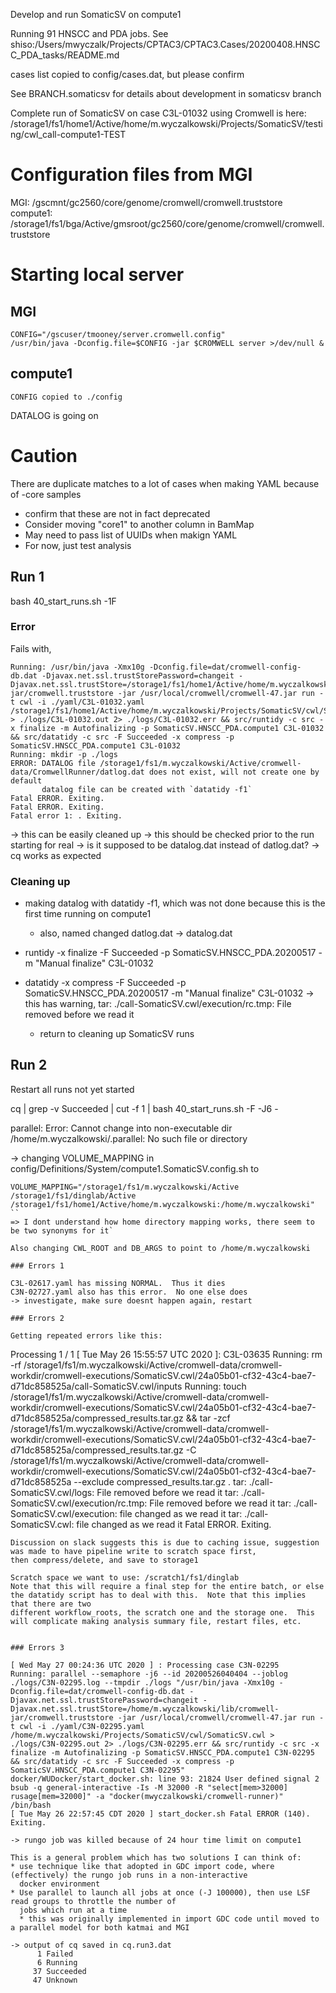 Develop and run SomaticSV on compute1

Running 91 HNSCC and PDA jobs.  See 
    shiso:/Users/mwyczalk/Projects/CPTAC3/CPTAC3.Cases/20200408.HNSCC_PDA_tasks/README.md

cases list copied to config/cases.dat, but please confirm

See BRANCH.somaticsv for details about development in somaticsv branch

Complete run of SomaticSV on case C3L-01032 using Cromwell is here:
/storage1/fs1/home1/Active/home/m.wyczalkowski/Projects/SomaticSV/testing/cwl_call-compute1-TEST

# Configuration files from MGI

MGI: /gscmnt/gc2560/core/genome/cromwell/cromwell.truststore
compute1: /storage1/fs1/bga/Active/gmsroot/gc2560/core/genome/cromwell/cromwell.truststore

# Starting local server

## MGI
    CONFIG="/gscuser/tmooney/server.cromwell.config"
    /usr/bin/java -Dconfig.file=$CONFIG -jar $CROMWELL server >/dev/null &

## compute1
    CONFIG copied to ./config


DATALOG is going on 

# Caution

There are duplicate matches to a lot of cases when making YAML because of -core samples
* confirm that these are not in fact deprecated
* Consider moving "core1" to another column in BamMap
* May need to pass list of UUIDs when makign YAML
* For now, just test analysis

## Run 1

bash 40_start_runs.sh -1F

### Error
Fails with,
```
Running: /usr/bin/java -Xmx10g -Dconfig.file=dat/cromwell-config-db.dat -Djavax.net.ssl.trustStorePassword=changeit -Djavax.net.ssl.trustStore=/storage1/fs1/home1/Active/home/m.wyczalkowski/lib/cromwell-jar/cromwell.truststore -jar /usr/local/cromwell/cromwell-47.jar run -t cwl -i ./yaml/C3L-01032.yaml /storage1/fs1/home1/Active/home/m.wyczalkowski/Projects/SomaticSV/cwl/SomaticSV.cwl > ./logs/C3L-01032.out 2> ./logs/C3L-01032.err && src/runtidy -c src -x finalize -m Autofinalizing -p SomaticSV.HNSCC_PDA.compute1 C3L-01032 && src/datatidy -c src -F Succeeded -x compress -p SomaticSV.HNSCC_PDA.compute1 C3L-01032
Running: mkdir -p ./logs
ERROR: DATALOG file /storage1/fs1/m.wyczalkowski/Active/cromwell-data/CromwellRunner/datlog.dat does not exist, will not create one by default
       datalog file can be created with `datatidy -f1`
Fatal ERROR. Exiting.
Fatal ERROR. Exiting.
Fatal error 1: . Exiting.
```

-> this can be easily cleaned up
-> this should be checked prior to the run starting for real
-> is it supposed to be datalog.dat instead of datlog.dat?
-> cq works as expected

### Cleaning up

* making datalog with datatidy -f1, which was not done because this is the first time running on compute1
  * also, named changed datlog.dat -> datalog.dat

* runtidy -x finalize -F Succeeded -p SomaticSV.HNSCC_PDA.20200517 -m "Manual finalize" C3L-01032
* datatidy -x compress -F Succeeded -p SomaticSV.HNSCC_PDA.20200517 -m "Manual finalize" C3L-01032
-> this has warning,
    tar: ./call-SomaticSV.cwl/execution/rc.tmp: File removed before we read it
  * return to cleaning up SomaticSV runs

## Run 2

Restart all runs not yet started

cq | grep -v Succeeded | cut -f 1 | bash 40_start_runs.sh -F -J6 -

parallel: Error: Cannot change into non-executable dir /home/m.wyczalkowski/.parallel: No such file or directory

-> changing VOLUME_MAPPING in config/Definitions/System/compute1.SomaticSV.config.sh to
```
VOLUME_MAPPING="/storage1/fs1/m.wyczalkowski/Active /storage1/fs1/dinglab/Active /storage1/fs1/home1/Active/home/m.wyczalkowski:/home/m.wyczalkowski"
``
=> I dont understand how home directory mapping works, there seem to be two synonyms for it`

Also changing CWL_ROOT and DB_ARGS to point to /home/m.wyczalkowski

### Errors 1

C3L-02617.yaml has missing NORMAL.  Thus it dies
C3N-02727.yaml also has this error.  No one else does
-> investigate, make sure doesnt happen again, restart

### Errors 2

Getting repeated errors like this:
```
Processing 1 / 1 [ Tue May 26 15:55:57 UTC 2020 ]: C3L-03635
Running: rm -rf /storage1/fs1/m.wyczalkowski/Active/cromwell-data/cromwell-workdir/cromwell-executions/SomaticSV.cwl/24a05b01-cf32-43c4-bae7-d71dc858525a/call-SomaticSV.cwl/inputs
Running: touch /storage1/fs1/m.wyczalkowski/Active/cromwell-data/cromwell-workdir/cromwell-executions/SomaticSV.cwl/24a05b01-cf32-43c4-bae7-d71dc858525a/compressed_results.tar.gz && tar -zcf /storage1/fs1/m.wyczalkowski/Active/cromwell-data/cromwell-workdir/cromwell-executions/SomaticSV.cwl/24a05b01-cf32-43c4-bae7-d71dc858525a/compressed_results.tar.gz -C /storage1/fs1/m.wyczalkowski/Active/cromwell-data/cromwell-workdir/cromwell-executions/SomaticSV.cwl/24a05b01-cf32-43c4-bae7-d71dc858525a --exclude compressed_results.tar.gz .
tar: ./call-SomaticSV.cwl/logs: File removed before we read it
tar: ./call-SomaticSV.cwl/execution/rc.tmp: File removed before we read it
tar: ./call-SomaticSV.cwl/execution: file changed as we read it
tar: ./call-SomaticSV.cwl: file changed as we read it
Fatal ERROR. Exiting.
```
Discussion on slack suggests this is due to caching issue, suggestion was made to have pipeline write to scratch space first,
then compress/delete, and save to storage1

Scratch space we want to use: /scratch1/fs1/dinglab
Note that this will require a final step for the entire batch, or else the datatidy script has to deal with this.  Note that this implies that there are two
different workflow_roots, the scratch one and the storage one.  This will complicate making analysis summary file, restart files, etc.


### Errors 3

[ Wed May 27 00:24:36 UTC 2020 ] : Processing case C3N-02295
Running: parallel --semaphore -j6 --id 20200526040404 --joblog ./logs/C3N-02295.log --tmpdir ./logs "/usr/bin/java -Xmx10g -Dconfig.file=dat/cromwell-config-db.dat -Djavax.net.ssl.trustStorePassword=changeit -Djavax.net.ssl.trustStore=/home/m.wyczalkowski/lib/cromwell-jar/cromwell.truststore -jar /usr/local/cromwell/cromwell-47.jar run -t cwl -i ./yaml/C3N-02295.yaml /home/m.wyczalkowski/Projects/SomaticSV/cwl/SomaticSV.cwl > ./logs/C3N-02295.out 2> ./logs/C3N-02295.err && src/runtidy -c src -x finalize -m Autofinalizing -p SomaticSV.HNSCC_PDA.compute1 C3N-02295 && src/datatidy -c src -F Succeeded -x compress -p SomaticSV.HNSCC_PDA.compute1 C3N-02295"
docker/WUDocker/start_docker.sh: line 93: 21824 User defined signal 2   bsub -q general-interactive -Is -M 32000 -R "select[mem>32000] rusage[mem=32000]" -a "docker(mwyczalkowski/cromwell-runner)" /bin/bash
[ Tue May 26 22:57:45 CDT 2020 ] start_docker.sh Fatal ERROR (140). Exiting.

-> rungo job was killed because of 24 hour time limit on compute1

This is a general problem which has two solutions I can think of:
* use technique like that adopted in GDC import code, where (effectively) the rungo job runs in a non-interactive
  docker environment 
* Use parallel to launch all jobs at once (-J 100000), then use LSF read groups to throttle the number of
  jobs which run at a time
  * this was originally implemented in import GDC code until moved to a parallel model for both katmai and MGI

-> output of cq saved in cq.run3.dat
      1 Failed
      6 Running
     37 Succeeded
     47 Unknown

